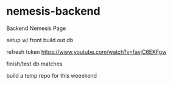 # nemesis-backend
Backend Nemesis Page

setup w/ front
build out db

refresh token 
https://www.youtube.com/watch?v=favjC6EKFgw

finish/test db matches

build a temp repo for this weeekend